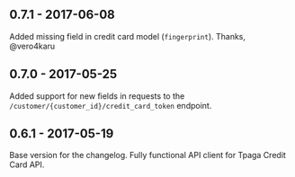 ## 0.7.1 - 2017-06-08

Added missing field in credit card model (`fingerprint`). Thanks, @vero4karu

## 0.7.0 - 2017-05-25

Added support for new fields in requests to the 
`/customer/{customer_id}/credit_card_token` endpoint.

## 0.6.1 - 2017-05-19

Base version for the changelog. Fully functional API client for Tpaga Credit
Card API.
